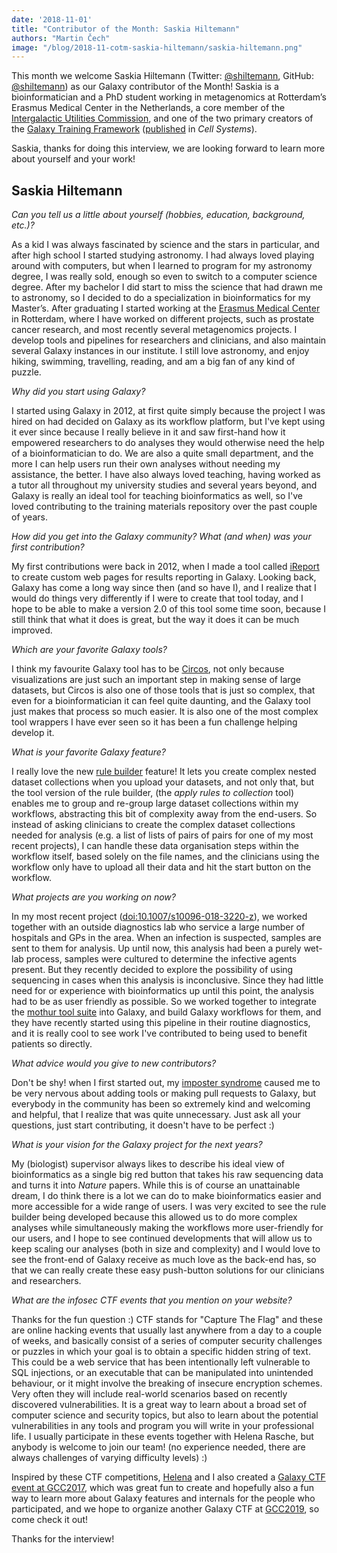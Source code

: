 ```yaml
---
date: '2018-11-01'
title: "Contributor of the Month: Saskia Hiltemann"
authors: "Martin Čech"
image: "/blog/2018-11-cotm-saskia-hiltemann/saskia-hiltemann.png"
---
```


This month we welcome Saskia Hiltemann (Twitter: [@shiltemann](https://twitter.com/shiltemann), GitHub: [@shiltemann](https://github.com/shiltemann)) as our Galaxy contributor of the Month! Saskia is a bioinformatician and a PhD student working in metagenomics at Rotterdam’s Erasmus Medical Center in the Netherlands, a core member of the [Intergalactic Utilities Commission](https://galaxyproject.org/iuc/), and one of the two primary creators of the [Galaxy Training Framework](https://training.galaxyproject.org/) ([published](https://doi.org/10.1016/j.cels.2018.05.012) in *Cell Systems*).

Saskia, thanks for doing this interview, we are looking forward to learn more about yourself and your work!

## Saskia Hiltemann

*Can you tell us a little about yourself (hobbies, education, background, etc.)?*

As a kid I was always fascinated by science and the stars in particular, and after high school I started studying astronomy. I had always loved playing around with computers, but when I learned to program for my astronomy degree, I was really sold, enough so even to switch to a computer science degree. After my bachelor I did start to miss the science that had drawn me to astronomy, so I decided to do a specialization in bioinformatics for my Master’s. After graduating I started working at the [Erasmus Medical Center](https://www.erasmusmc.nl/?lang=en) in Rotterdam, where I have worked on different projects, such as prostate cancer research, and most recently several metagenomics projects. I develop tools and pipelines for researchers and clinicians, and also maintain several Galaxy instances in our institute.
I still love astronomy, and enjoy hiking, swimming, travelling, reading, and am a big fan of any kind of puzzle.

*Why did you start using Galaxy?*

I started using Galaxy in 2012, at first quite simply because the project I was hired on had decided on Galaxy as its workflow platform, but I've kept using it ever since because I really believe in it and saw first-hand how it empowered researchers to do analyses they would otherwise need the help of a bioinformatician to do. We are also a quite small department, and the more I can help users run their own analyses without needing my assistance, the better. I have also always loved teaching, having worked as a tutor all throughout my university studies and several years beyond, and Galaxy is really an ideal tool for teaching bioinformatics as well, so I've loved contributing to the training materials repository over the past couple of years.

*How did you get into the Galaxy community? What (and when) was your first contribution?*

My first contributions were back in 2012, when I made a tool called [iReport](/events/gcc2014/abstracts/talks/#ireport-html-reporting-in-galaxy) to create custom web pages for results reporting in Galaxy. Looking back, Galaxy has come a long way since then (and so have I), and I realize that I would do things very differently if I were to create that tool today, and I hope to be able to make a version 2.0 of this tool some time soon, because I still think that what it does is great, but the way it does it can be much improved.

*Which are your favorite Galaxy tools?*

I think my favourite Galaxy tool has to be [Circos](https://toolshed.g2.bx.psu.edu/repository?repository_id=5e3c8169d70360fa&changeset_revision=ae9994cf526f), not only because visualizations are just such an important step in making sense of large datasets, but Circos is also one of those tools that is just so complex, that even for a bioinformatician it can feel quite daunting, and the Galaxy tool just makes that process so much easier. It is also one of the most complex tool wrappers I have ever seen so it has been a fun challenge helping develop it.

*What is your favorite Galaxy feature?*

I really love the new [rule builder](https://galaxyproject.github.io/training-material/topics/galaxy-data-manipulation/tutorials/upload-rules/tutorial.html) feature! It lets you create complex nested dataset collections when you upload your datasets, and not only that, but the tool version of the rule builder, (the *apply rules to collection* tool) enables me to group and re-group large dataset collections within my workflows, abstracting this bit of complexity away from the end-users. So instead of asking clinicians to create the complex dataset collections needed for analysis (e.g. a list of lists of pairs of pairs for one of my most recent projects), I can handle these data organisation steps within the workflow itself, based solely on the file names, and the clinicians using the workflow only have to upload all their data and hit the start button on the workflow.

*What projects are you working on now?*

In my most recent project ([doi:10.1007/s10096-018-3220-z](https://link.springer.com/article/10.1007/s10096-018-3220-z)), we worked together with an outside diagnostics lab who service a large number of hospitals and GPs in the area. When an infection is suspected, samples are sent to them for analysis. Up until now, this analysis had been a purely wet-lab process, samples were cultured to determine the infective agents present. But they recently decided to explore the possibility of using sequencing in cases when this analysis is inconclusive. Since they had little need for or experience with bioinformatics up until this point, the analysis had to be as user friendly as possible. So we worked together to integrate the [mothur tool suite](https://toolshed.g2.bx.psu.edu/repository?repository_id=1e1a6faad90b82fa) into Galaxy, and build Galaxy workflows for them, and they have recently started using this pipeline in their routine diagnostics, and it is really cool to see work I've contributed to being used to benefit patients so directly.

*What advice would you give to new contributors?*

Don't be shy! when I first started out, my [imposter syndrome](https://en.wikipedia.org/wiki/Impostor_syndrome) caused me to be very nervous about adding tools or making pull requests to Galaxy, but everybody in the community has been so extremely kind and welcoming and helpful, that I realize that was quite unnecessary. Just ask all your questions, just start contributing, it doesn't have to be perfect :)

*What is your vision for the Galaxy project for the next years?*

My (biologist) supervisor always likes to describe his ideal view of bioinformatics as a single big red button that takes his raw sequencing data and turns it into *Nature* papers. While this is of course an unattainable dream, I do think there is a lot we can do to make bioinformatics easier and more accessible for a wide range of users. I was very excited to see the rule builder being developed because this allowed us to do more complex analyses while simultaneously making the workflows more user-friendly for our users, and I hope to see continued developments that will allow us to keep scaling our analyses (both in size and complexity) and I would love to see the front-end of Galaxy receive as much love as the back-end has, so that we can really create these easy push-button solutions for our clinicians and researchers.

*What are the infosec CTF events that you mention on your website?*

Thanks for the fun question :) CTF stands for "Capture The Flag" and these are online hacking events that usually last anywhere from a day to a couple of weeks, and basically consist of a series of computer security challenges or puzzles in which your goal is to obtain a specific hidden string of text. This could be a web service that has been intentionally left vulnerable to SQL injections, or an executable that can be manipulated into unintended behaviour, or it might involve the breaking of insecure encryption schemes. Very often they will include real-world scenarios based on recently discovered vulnerabilities. It is a great way to learn about a broad set of computer science and security topics, but also to learn about the potential vulnerabilities in any tools and program you will write in your professional life. I usually participate in these events together with Helena Rasche, but anybody is welcome to join our team! (no experience needed, there are always challenges of varying difficulty levels) :)

Inspired by these CTF competitions, [Helena](/people/helena-rasche) and I also created a [Galaxy CTF event at GCC2017](https://sched.co/BCVY), which was great fun to create and hopefully also a fun way to learn more about Galaxy features and internals for the people who participated, and we hope to organize another Galaxy CTF at [GCC2019](/events/gcc2019/), so come check it out!


Thanks for the interview!
